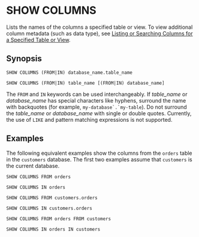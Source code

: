 # SHOW COLUMNS<a name="show-columns"></a>

Lists the names of the columns a specified table or view\. To view additional column metadata \(such as data type\), see [Listing or Searching Columns for a Specified Table or View](querying-glue-catalog.md#querying-glue-catalog-listing-columns)\.

## Synopsis<a name="synopsis"></a>

```
SHOW COLUMNS (FROM|IN) database_name.table_name
```

```
SHOW COLUMNS (FROM|IN) table_name [(FROM|IN) database_name]
```

The `FROM` and `IN` keywords can be used interchangeably\. If *table\_name* or *database\_name* has special characters like hyphens, surround the name with backquotes \(for example, ``my-database`.`my-table``\)\. Do not surround the *table\_name* or *database\_name* with single or double quotes\. Currently, the use of `LIKE` and pattern matching expressions is not supported\.

## Examples<a name="examples"></a>

The following equivalent examples show the columns from the `orders` table in the `customers` database\. The first two examples assume that `customers` is the current database\.

```
SHOW COLUMNS FROM orders
```

```
SHOW COLUMNS IN orders
```

```
SHOW COLUMNS FROM customers.orders
```

```
SHOW COLUMNS IN customers.orders
```

```
SHOW COLUMNS FROM orders FROM customers
```

```
SHOW COLUMNS IN orders IN customers
```